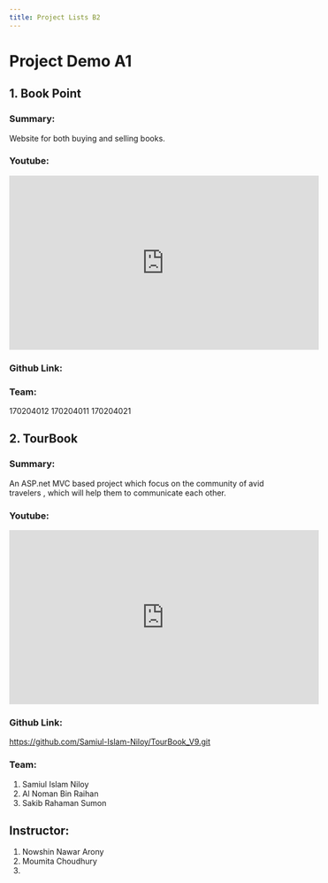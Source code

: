 ```yaml
---
title: Project Lists B2
---
```


# Project Demo A1

##  1. Book Point
### Summary:
[comment]: <> (Write short summary here)
Website for both buying and selling books.

### Youtube:
<iframe width="560" height="315" src="https://www.youtube.com/embed/wSXHeC5rYx8" frameborder="0" allow="accelerometer; autoplay; clipboard-write; encrypted-media; gyroscope; picture-in-picture" allowfullscreen></iframe>

### Github Link: 
[comment]: <> (Provide the youtube video link if any. The github link is optional)



### Team:
[comment]: <> (Provide team memebers name here)
170204012	170204011	170204021


##  2. TourBook
### Summary:
[comment]: <> (Write short summary here)
An ASP.net MVC based project which focus on the community of avid travelers , which will help them to communicate each other. 

### Youtube:
<iframe width="560" height="315" src="https://www.youtube.com/embed/kXjTb3TA-JY" frameborder="0" allow="accelerometer; autoplay; clipboard-write; encrypted-media; gyroscope; picture-in-picture" allowfullscreen></iframe>

### Github Link: 
[comment]: <> (Provide the youtube video link if any. The github link is optional)
https://github.com/Samiul-Islam-Niloy/TourBook_V9.git



### Team:
[comment]: <> (Provide team memebers name here)
1. Samiul Islam Niloy
2. Al Noman Bin Raihan 
3. Sakib Rahaman Sumon 



## Instructor:
1. Nowshin Nawar Arony
2. Moumita Choudhury
3. 
